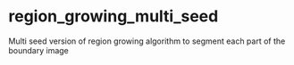 # region_growing_multi_seed
Multi seed version of region growing algorithm to segment each part of the boundary image
